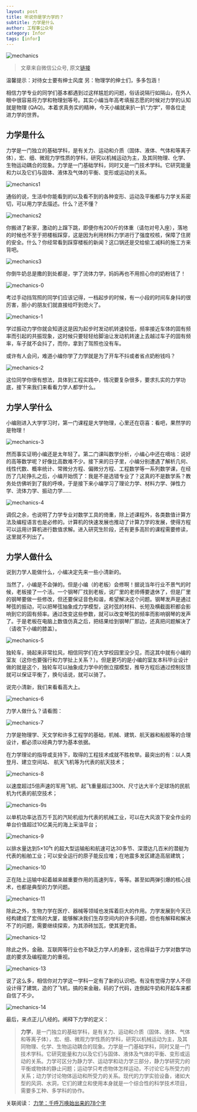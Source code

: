 ```yaml
---
layout: post
title: 听说你是学力学的？
subtitle: 力学是什么
author: 工程事公众号
category: Infor
tags: [infor]
---
```


![mechanics](https://ngrok.xscale.cn:8097/images/2019/09/20/ab8ba441ec59e1f53bece751f00f841a.jpg)

> 文章来自微信公众号, 原文[链接](http://mp.weixin.qq.com/s?__biz=MzA4Nzg4MDY1Mw==&mid=2652461080&idx=2&sn=cedaca0cccae667701a707ec794f2fe0&chksm=8bdf5ebabca8d7ac36f19cfecab32f1200498f4b21c31907f6dd4672193e54b0958cf6feb55d#rd)

温馨提示：对待女士要有绅士风度
另：物理学的绅士们，多多包涵！

相信力学专业的同学们基本都遇到过这样尴尬的问题，俗话说隔行如隔山，在外人眼中很容易将力学和物理划等号。其实小编当年高考填报志愿的时候对力学的认知就是物理 (QAQ)。本着求真务实的精神，今天小编就来扒一扒“力学”，带各位走进力学的世界。

## 力学是什么

力学是一门独立的基础学科，是有关力、运动和介质（固体、液体、气体和等离子体），宏、细、微观力学性质的学科，研究以机械运动为主，及其同物理、化学、生物运动耦合的现象。力学是一门基础学科，同时又是一门技术学科。它研究能量和力以及它们与固体、液体及气体的平衡、变形或运动的关系。

![mechanics1](https://ngrok.xscale.cn:8097/images/2019/09/20/91ac668698d0718084d4d3e5e3878d25.jpg)

通俗的说，生活中你能看到的以及看不到的各种变形、运动及平衡都与力学关系密切，可以用力学去描述。什么？还不懂？

![mechanics2](https://ngrok.xscale.cn:8097/images/2019/09/20/3cc6ad2c097aeb9fa0a961d9772415d6.jpg)

你搬进了新家，激动的上蹿下跳，即便你有200斤的体重（请勿对号入座），落地的时候也不至于把楼板踩穿，这是因为利用材料力学进行了强度校核，保障了住房的安全。什么？你经常看到踩穿楼板的新闻？这口锅还是交给偷工减料的施工方来背吧。

![mechanics3](https://ngrok.xscale.cn:8097/images/2019/09/20/6b9fd860bbab1fd1c5da08eb0f7329ef.jpg)

你倒牛奶总是撒的到处都是，学了流体力学，妈妈再也不用担心你的奶粉钱了！

![mechanics-0](https://ngrok.xscale.cn:8097/images/2019/09/20/a95172e3bf8191783466e94791463aa5.jpg)

考过手动挡驾照的同学们应该记得，一档起步的时候，有一小段的时间车身抖的很厉害，胆小的朋友们就直接给吓到熄火了。

![mechanics-1](https://ngrok.xscale.cn:8097/images/2019/09/20/f910c31960a860d990c14aa32e229d81.jpg)

学过振动力学你就会知道这是因为起步时发动机转速较低，频率接近车体的固有频率而引起的共振现象，这时候只要轻轻给脚油让发动机转速上去越过车子的固有频率，车子就不会抖了，而你，拿到了驾照也没有车。

或许有人会问，难道小编你学了力学就是为了开车不抖或者省点奶粉钱吗？

![mechanics-2](https://ngrok.xscale.cn:8097/images/2019/09/20/8aa7dcb2efd6428794bb026c7f60eb06.jpg)

这位同学你很有想法，具体到工程实践中，情况要复杂很多，要求扎实的力学功底，接下来我们来看看力学人都学什么。

## 力学人学什么

小编刚进入大学学习时，第一门课程是大学物理，心里还在窃喜：看吧，果然学的是物理！

![mechanics-3](https://ngrok.xscale.cn:8097/images/2019/09/20/06ebaf524799b86583f6e76d6127d350.jpg)

然而事实证明小编还是太年轻了。第二门课叫数学分析，小编心中还在嘀咕：说好的高等数学呢？好像比高数难不少。接下来的日子里，小编分别遭遇了解析几何、线性代数、概率统计、常微分方程、偏微分方程、工程数学等一系列数学课，在经历了几轮挣扎之后，小编开始慌了：我是不是选错专业了？这真的不是数学系？教务处仿佛听到了我的呼唤，于是接下来小编学习了理论力学、材料力学、弹性力学、流体力学、振动力学……

![mechanics-4](https://ngrok.xscale.cn:8097/images/2019/09/20/817e177572df8a8620218dc0842afb9e.jpg)

调侃之余，也说明了力学专业对数学工具的倚重，除上述课程外，各类数值计算方法及编程语言也是必修的。计算机的快速发展也推动了计算力学的发展，使得方程可以运用计算机进行数值求解。进入研究生阶段，还有更多高阶的课程需要修读，这里就不列出了。

## 力学人做什么  

说到力学人能做什么，小编决定先来一些小清新的。

当然了，小编是不会弹的。但是小编（的老板）会修啊！据说当年行业不景气的时候，老板接了一个活。一个钢琴厂找到老板，说厂里的老师傅要退休了，但是厂里的钢琴要做一些修改，但还要保证音色和谐，希望解决这个问题。钢琴发声是通过琴弦的振动，可以把琴弦抽象成力学模型，这时弦的材料、长短及横截面积都会影响到它的固有频率。通过改变这些参数，就可以改变琴弦的频率而影响钢琴的发声了。于是老板在电脑上数值仿真之后，把结果给到钢琴厂那边，还真把问题解决了（请收下小编的膝盖）。

![mechanics-5](https://ngrok.xscale.cn:8097/images/2019/09/20/c12d92425d92fcd79037a7fb17a3cabe.md.jpg)

独轮车，骑起来非常拉风，相信同学们在大学校园里没少见，而这其中就有小编的室友（这你也要强行和力学扯上关系？）。但是更巧的是小编的室友本科毕业设计做的就是这个，独轮车可以抽象成力学中的倒立摆模型，推导方程后通过控制反馈就可以保证平衡了，换句话说，就可以骑了。

说完小清新，我们来看看高大上。

![mechanics-6](https://ngrok.xscale.cn:8097/images/2019/09/20/e3250c44d397e8052d899a730cdf02ce.jpg)

力学人做什么？请看图：

![mechanics-7](https://ngrok.xscale.cn:8097/images/2019/09/20/c4d2f229a7418b9630fa093269ffbd1a.jpg)

力学是物理学、天文学和许多工程学的基础，机械、建筑、航天器和船舰等的合理设计，都必须以经典力学为基本依据。

在力学理论的指导或支持下，取得的工程技术成就不胜枚举。最突出的有：以人类登月、建立空间站、 航天飞机等为代表的航天技术；

![mechanics-8](https://ngrok.xscale.cn:8097/images/2019/09/20/4e2bd9325be2a8f282d4833b7fdee654.jpg)

以速度超过5倍声速的军用飞机、起飞重量超过300t、尺寸达大半个足球场的民航机为代表的航空技术；

![mechanics-9s](https://ngrok.xscale.cn:8097/images/2019/09/20/86ed4e2670e8db761a1587713713a002.jpg)

以单机功率达百万千瓦的汽轮机组为代表的机械工业，可以在大风浪下安全作业的单台价值超过10亿美元的海上采油平台；

![mechanics-9](https://ngrok.xscale.cn:8097/images/2019/09/20/0806af1dba11c091fd916ee204ebbd85.jpg)

以排水量达到5×10⁵t 的超大型运输船和航速可达30多节、深潜达几百米的潜艇为代表的船舶工业；可以安全运行的原子能反应堆；在地震多发区建造高层建筑；

![mechanics-10](https://ngrok.xscale.cn:8097/images/2019/09/20/b4255a7784dd7c646f840be8fb904138.jpg)

正在陆上运输中起着越来越重要作用的高速列车，等等。甚至如两弹引爆的核心技术，也都是典型的力学问题。

![mechanics-11](https://ngrok.xscale.cn:8097/images/2019/09/20/ca81dd657c5d3d9fe37c37da9e09c40b.md.jpg)

除此之外，生物力学在医疗、器械等领域也发挥着巨大的作用。力学发展到今天已经构建成了宏伟的大厦，能够解决我们生存空间内的许多问题，但也有解释和解决不了的问题，需要继续探索，为其添砖加瓦，使其更完善。

![mechanics-12](https://ngrok.xscale.cn:8097/images/2019/09/20/ab8ba441ec59e1f53bece751f00f841a.jpg)

除此之外，金融、互联网等行业也不缺乏力学人的身影，这也得益于力学对数学功底的要求及编程能力的重视。

![mechanics-13](https://ngrok.xscale.cn:8097/images/2019/09/20/e4f84f4d2d90406fc3fe3193dd4d39b0.jpg)

说了这么多，相信你对力学这一学科一定有了新的认识吧。有没有觉得力学人不但设计得了建筑，造的了飞机，搞的来金融，码的了代码，连倒起牛奶和开起车来都自信了不少。

![mechanics-14](https://ngrok.xscale.cn:8097/images/2019/09/20/920554de921b41ed7caa7a317032520e.jpg)

最后，来点正儿八经的。阐释下力学的定义：

> **力学**，是一门独立的基础学科，是有关力、运动和介质（固体、液体、气体和等离子体），宏、细、微观力学性质的学科，研究以机械运动为主，及其同物理、化学、生物运动耦合的现象。力学是一门基础学科，同时又是一门技术学科。它研究能量和力以及它们与固体、液体及气体的平衡、变形或运动的关系。力学可区分为静力学、运动学和动力学三部分，静力学研究力的平衡或物体的静止问题；运动学只考虑物体怎样运动，不讨论它与所受力的关系；动力学讨论物体运动和所受力的关系。现代的力学实验设备，诸如大型的风洞、水洞，它们的建立和使用本身就是一个综合性的科学技术项目，需要多工种、多学科的协作。

关联阅读：
[力学：千呼万唤始出来的78个字](http://mp.weixin.qq.com/s?__biz=MzA4Nzg4MDY1Mw==&mid=2652443196&idx=1&sn=3bf6c44b247866f6de854e14418fac35&chksm=8bdf149ebca89d8877bee71b08f1d042a4254af99f2ff611f36ba736c51460333346a5a5c418&scene=21#wechat_redirect)

